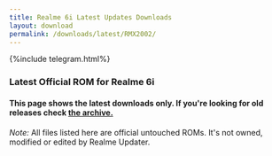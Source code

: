 ```yaml
---
title: Realme 6i Latest Updates Downloads
layout: download
permalink: /downloads/latest/RMX2002/
---
```

<script>
    $(document).ready(function () {
        loadLatest("RMX2002");
    });
</script>

{%include telegram.html%}

<div class="col-12 mx-auto">
    <h3 class="title bg-light p-2 rounded">Latest Official ROM for Realme 6i</h3>
    <h4>This page shows the latest downloads only. If you're looking for old releases check
        <a href="/downloads/archive/RMX2002/">the archive.</a></h4>
    <p><i>Note: </i>All files listed here are official untouched ROMs.
        It's not owned, modified or edited by Realme Updater.</p>
    <div id="downloads">
    </div>
</div>
